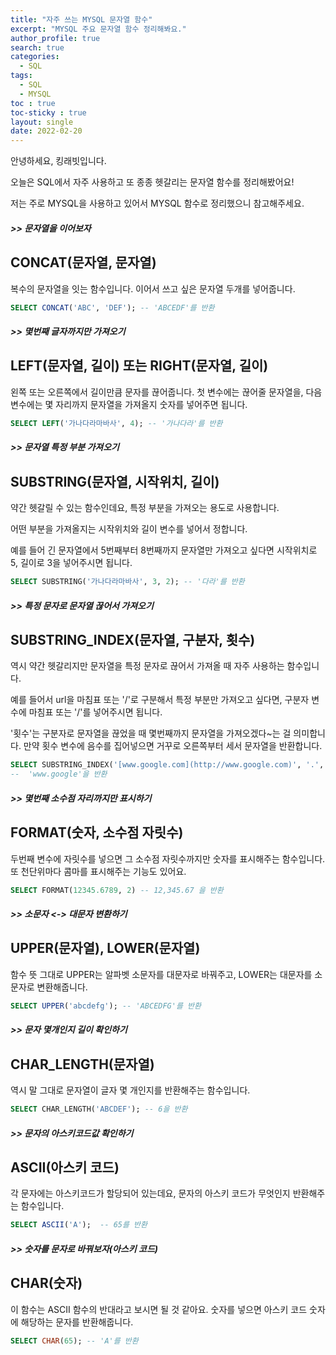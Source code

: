 ```yaml
---
title: "자주 쓰는 MYSQL 문자열 함수"
excerpt: "MYSQL 주요 문자열 함수 정리해봐요."
author_profile: true
search: true
categories: 
  - SQL
tags: 
  - SQL
  - MYSQL
toc : true
toc-sticky : true
layout: single
date: 2022-02-20
---
```


안녕하세요, 킹래빗입니다.    

오늘은 SQL에서 자주 사용하고 또 종종 헷갈리는 문자열 함수를 정리해봤어요!    

저는 주로 MYSQL을 사용하고 있어서 MYSQL 함수로 정리했으니 참고해주세요.      



##### >> 문자열을 이어보자

## CONCAT(문자열, 문자열)

복수의 문자열을 잇는 함수입니다. 이어서 쓰고 싶은 문자열 두개를 넣어줍니다.

```sql
SELECT CONCAT('ABC', 'DEF'); -- 'ABCEDF'를 반환
```



##### >> 몇번째 글자까지만 가져오기

## LEFT(문자열, 길이) 또는 RIGHT(문자열, 길이)

왼쪽 또는 오른쪽에서 길이만큼 문자를 끊어줍니다. 첫 변수에는 끊어줄 문자열을, 다음 변수에는 몇 자리까지 문자열을 가져올지 숫자를 넣어주면 됩니다.    

```sql
SELECT LEFT('가나다라마바사', 4); -- '가나다라'를 반환
```



##### >> 문자열 특정 부분 가져오기

## SUBSTRING(문자열, 시작위치, 길이)

약간 헷갈릴 수 있는 함수인데요, 특정 부분을 가져오는 용도로 사용합니다.    

어떤 부분을 가져올지는 시작위치와 길이 변수를 넣어서 정합니다.     

예를 들어 긴 문자열에서 5번째부터 8번째까지 문자열만 가져오고 싶다면 시작위치로 5, 길이로 3을 넣어주시면 됩니다.    

```sql
SELECT SUBSTRING('가나다라마바사', 3, 2); -- '다라'를 반환 
```



##### >> 특정 문자로 문자열 끊어서 가져오기

## SUBSTRING_INDEX(문자열, 구분자, 횟수)

역시 약간 헷갈리지만 문자열을 특정 문자로 끊어서 가져올 때 자주 사용하는 함수입니다.    

예를 들어서 url을 마침표 또는 '/'로 구분해서 특정 부분만 가져오고 싶다면, 구분자 변수에 마침표 또는 '/'를 넣어주시면 됩니다.    

'횟수'는 구분자로 문자열을 끊었을 때 몇번째까지 문자열을 가져오겠다~는 걸 의미합니다. 만약 횟수 변수에 음수를 집어넣으면 거꾸로 오른쪽부터 세서 문자열을 반환합니다.    

```sql
SELECT SUBSTRING_INDEX('[www.google.com](http://www.google.com)', '.', 2); 
--  'www.google'을 반환
```



##### >> 몇번째 소수점 자리까지만 표시하기

## FORMAT(숫자, 소수점 자릿수)

두번째 변수에 자릿수를 넣으면 그 소수점 자릿수까지만 숫자를 표시해주는 함수입니다. 또 천단위마다 콤마를 표시해주는 기능도 있어요.     

```sql
SELECT FORMAT(12345.6789, 2) -- 12,345.67 을 반환
```



##### >> 소문자 <-> 대문자 변환하기

## UPPER(문자열), LOWER(문자열)

함수 뜻 그대로 UPPER는 알파벳 소문자를 대문자로 바꿔주고, LOWER는 대문자를 소문자로 변환해줍니다.    	

```sql
SELECT UPPER('abcdefg'); -- 'ABCEDFG'를 반환
```



##### >> 문자 몇개인지 길이 확인하기

## CHAR_LENGTH(문자열)

역시 말 그대로 문자열이 글자 몇 개인지를 반환해주는 함수입니다.    	

```sql
SELECT CHAR_LENGTH('ABCDEF'); -- 6을 반환
```



##### >> 문자의 아스키코드값 확인하기

## ASCII(아스키 코드)

각 문자에는 아스키코드가 할당되어 있는데요, 문자의 아스키 코드가 무엇인지 반환해주는 함수입니다.

```sql
SELECT ASCII('A');  -- 65를 반환
```



##### >> 숫자를 문자로 바꿔보자(아스키 코드)

## CHAR(숫자)

이 함수는 ASCII 함수의 반대라고 보시면 될 것 같아요. 숫자를 넣으면 아스키 코드 숫자에 해당하는 문자를 반환해줍니다.    

```sql
SELECT CHAR(65); -- 'A'를 반환
```

